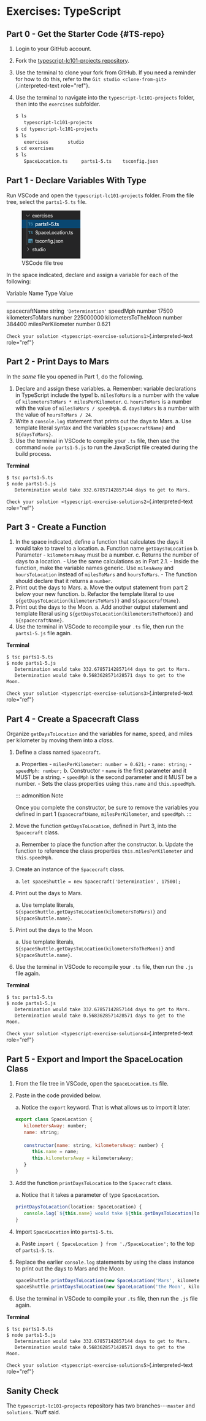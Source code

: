 # Exercises: TypeScript

## Part 0 - Get the Starter Code {#TS-repo}

1.  Login to your GitHub account.

2.  Fork the [typescript-lc101-projects
    repository](https://github.com/LaunchCodeEducation/typescript-lc101-projects).

3.  Use the terminal to clone your fork from GitHub. If you need a
    reminder for how to do this, refer to the
    `Git studio <clone-from-git>`{.interpreted-text role="ref"}.

4.  Use the terminal to navigate into the `typescript-lc101-projects`
    folder, then into the `exercises` subfolder.

    ``` bash
    $ ls
       typescript-lc101-projects
    $ cd typescript-lc101-projects
    $ ls
       exercises       studio
    $ cd exercises
    $ ls
       SpaceLocation.ts     parts1-5.ts    tsconfig.json
    ```

## Part 1 - Declare Variables With Type

Run VSCode and open the `typescript-lc101-projects` folder. From the
file tree, select the `parts1-5.ts` file.

<figure>
<img src="./figures/TS-exercises-file-tree.png"
alt="./figures/TS-exercises-file-tree.png" />
<figcaption>VSCode file tree</figcaption>
</figure>

In the space indicated, declare and assign a variable for each of the
following:

  Variable Name         Type     Value
  --------------------- -------- -------------------
  spacecraftName        string   `'Determination'`
  speedMph              number   17500
  kilometersToMars      number   225000000
  kilometersToTheMoon   number   384400
  milesPerKilometer     number   0.621

`Check your solution <typescript-exercise-solutions1>`{.interpreted-text
role="ref"}

## Part 2 - Print Days to Mars

In the *same* file you opened in Part 1, do the following.

1.  Declare and assign these variables.
    a.  Remember: variable declarations in TypeScript include the type!
    b.  `milesToMars` is a number with the value of
        `kilometersToMars * milesPerKilometer`.
    c.  `hoursToMars` is a number with the value of
        `milesToMars / speedMph`.
    d.  `daysToMars` is a number with the value of `hoursToMars / 24`.
2.  Write a `console.log` statement that prints out the days to Mars.
    a.  Use template literal syntax and the variables
        `${spacecraftName}` and `${daysToMars}`.
3.  Use the terminal in VSCode to compile your `.ts` file, then use the
    command `node parts1-5.js` to run the JavaScript file created during
    the build process.

**Terminal**

    $ tsc parts1-5.ts
    $ node parts1-5.js
       Determination would take 332.67857142857144 days to get to Mars.

`Check your solution <typescript-exercise-solutions2>`{.interpreted-text
role="ref"}

## Part 3 - Create a Function

1.  In the space indicated, define a function that calculates the days
    it would take to travel to a location.
    a.  Function name `getDaysToLocation`
    b.  Parameter
        -   `kilometersAway` must be a number.
    c.  Returns the number of days to a location.
        -   Use the same calculations as in Part 2.1.
        -   Inside the function, make the variable names generic. Use
            `milesAway` and `hoursToLocation` instead of `milesToMars`
            and `hoursToMars`.
        -   The function should declare that it returns a `number`.
2.  Print out the days to Mars.
    a.  Move the output statement from part 2 below your new function.
    b.  Refactor the template literal to use
        `${getDaysToLocation(kilometersToMars)}` and
        `${spacecraftName}`.
3.  Print out the days to the Moon.
    a.  Add another output statement and template literal using
        `${getDaysToLocation(kilometersToTheMoon)}` and
        `${spacecraftName}`.
4.  Use the terminal in VSCode to recompile your `.ts` file, then run
    the `parts1-5.js` file again.

**Terminal**

    $ tsc parts1-5.ts
    $ node parts1-5.js
       Determination would take 332.67857142857144 days to get to Mars.
       Determination would take 0.5683628571428571 days to get to the Moon.

`Check your solution <typescript-exercise-solutions3>`{.interpreted-text
role="ref"}

## Part 4 - Create a Spacecraft Class

Organize `getDaysToLocation` and the variables for name, speed, and
miles per kilometer by moving them into a *class*.

1.  Define a class named `Spacecraft`.

    a.  Properties
        -   `milesPerKilometer: number = 0.621;`
        -   `name: string;`
        -   `speedMph: number;`
    b.  Constructor
        -   `name` is the first parameter and it MUST be a string.
        -   `speedMph` is the second parameter and it MUST be a number.
        -   Sets the class properties using `this.name` and
            `this.speedMph`.

    ::: admonition
    Note

    Once you complete the constructor, be sure to remove the variables
    you defined in part 1 (`spacecraftName`, `milesPerKilometer`, and
    `speedMph`.
    :::

2.  Move the function `getDaysToLocation`, defined in Part 3, into the
    `Spacecraft` class.

    a.  Remember to place the function after the constructor.
    b.  Update the function to reference the class properties
        `this.milesPerKilometer` and `this.speedMph`.

3.  Create an instance of the `Spacecraft` class.

    a.  `let spaceShuttle = new Spacecraft('Determination', 17500);`

4.  Print out the days to Mars.

    a.  Use template literals,
        `${spaceShuttle.getDaysToLocation(kilometersToMars)}` and
        `${spaceShuttle.name}`.

5.  Print out the days to the Moon.

    a.  Use template literals,
        `${spaceShuttle.getDaysToLocation(kilometersToTheMoon)}` and
        `${spaceShuttle.name}`.

6.  Use the terminal in VSCode to recompile your `.ts` file, then run
    the `.js` file again.

**Terminal**

    $ tsc parts1-5.ts
    $ node parts1-5.js
       Determination would take 332.67857142857144 days to get to Mars.
       Determination would take 0.5683628571428571 days to get to the Moon.

`Check your solution <typescript-exercise-solutions4>`{.interpreted-text
role="ref"}

## Part 5 - Export and Import the SpaceLocation Class

1.  From the file tree in VSCode, open the `SpaceLocation.ts` file.

2.  Paste in the code provided below.

    a.  Notice the `export` keyword. That is what allows us to import it
        later.

    ``` {.js linenos=""}
    export class SpaceLocation {
       kilometersAway: number;
       name: string;

       constructor(name: string, kilometersAway: number) {
          this.name = name;
          this.kilometersAway = kilometersAway;
       }
    }
    ```

3.  Add the function `printDaysToLocation` to the `Spacecraft` class.

    a.  Notice that it takes a parameter of type `SpaceLocation`.

    ``` {.js linenos=""}
    printDaysToLocation(location: SpaceLocation) {
       console.log(`${this.name} would take ${this.getDaysToLocation(location.kilometersAway)} days to get to ${location.name}.`);
    }
    ```

4.  Import `SpaceLocation` into `parts1-5.ts`.

    a.  Paste `import { SpaceLocation } from './SpaceLocation';` to the
        top of `parts1-5.ts`.

5.  Replace the earlier `console.log` statements by using the class
    instance to print out the days to Mars and the Moon.

    ``` {.js lineno-start="47"}
    spaceShuttle.printDaysToLocation(new SpaceLocation('Mars', kilometersToMars));
    spaceShuttle.printDaysToLocation(new SpaceLocation('the Moon', kilometersToTheMoon));
    ```

6.  Use the terminal in VSCode to compile your `.ts` file, then run the
    `.js` file again.

**Terminal**

    $ tsc parts1-5.ts
    $ node parts1-5.js
       Determination would take 332.67857142857144 days to get to Mars.
       Determination would take 0.5683628571428571 days to get to the Moon.

`Check your solution <typescript-exercise-solutions5>`{.interpreted-text
role="ref"}

## Sanity Check

The `typescript-lc101-projects` repository has two branches\-\--`master`
and `solutions`. \'Nuff said.
